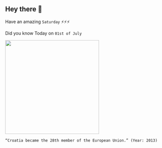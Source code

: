 ## Hey there 👋
Have an amazing `Saturday` ⚡⚡⚡

Did you know Today on `01st of July`
 
 [<img src="https://s.france24.com/media/display/a34ce994-0b0f-11e9-b2c0-005056bff430/w:1280/p:16x9/croatie%20UE.webp" width="300" />](https://en.wikipedia.org/wiki/2013_enlargement_of_the_European_Union#:~:text=The%20most%20recent%20enlargement%20of,official%20candidate%20in%20early%202004.) 
 ```
“Croatia became the 28th member of the European Union.” (Year: 2013)
```
